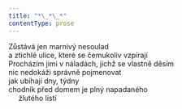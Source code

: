 ```yaml
---
title: "*\_*\_*"
contentType: prose
---
```


<section>

Zůstává jen marnivý nesoulad  
a ztichlé ulice, které se čemukoliv vzpírají  
Procházím jimi v náladách, jichž se vlastně děsím  
nic nedokáži správně pojmenovat  
jak ubíhají dny, týdny  
chodník před domem je plný napadaného  
     žlutého listí

</section>
